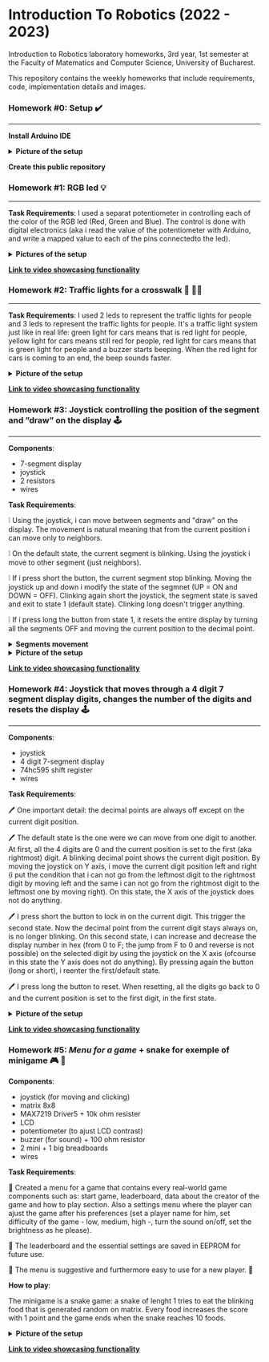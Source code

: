 # Introduction To Robotics (2022 - 2023)

Introduction to Robotics laboratory homeworks, 3rd year, 1st semester at the Faculty of Matematics and Computer Science, University of Bucharest. 

This repository contains the weekly homeworks that include requirements, code, implementation details and images.

### Homework #0: Setup :heavy_check_mark:
---
**Install Arduino IDE** 

<details><summary><b>Picture of the setup</b></summary>
  
![arduino_dovada](https://user-images.githubusercontent.com/86727047/196508227-7b9e3b06-2112-4c6b-9854-d9cc0251f7e2.png)

</details>

**Create this public repository** 


### Homework #1: RGB led :bulb:
---
**Task Requirements**: I used a separat potentiometer in controlling each of the color of the RGB led (Red, Green and Blue).  The control is done with digital electronics (aka i read the value of the potentiometer with Arduino, and write a mapped value to each of the pins connectedto the led).

 <details><summary><b>Pictures of the setup</b></summary>

![Image 1](https://user-images.githubusercontent.com/86727047/197394418-cf18ab85-059f-4382-b20b-33862efd86c1.jpeg)

![Image 2](https://user-images.githubusercontent.com/86727047/197394420-4530214e-3be1-496f-8828-5c7365cf365f.jpeg)

![Image 3](https://user-images.githubusercontent.com/86727047/197394422-fb8d6c88-c8db-495f-85a5-aa05c544ec3d.jpeg)
  
</details>

[**Link to video showcasing functionality**](https://www.youtube.com/watch?v=hZ9irYRZ2V8)


### Homework #2: Traffic lights for a crosswalk  :vertical_traffic_light: :walking_woman:
---
**Task Requirements**: I used 2 leds to represent the traffic lights for people and 3 leds to represent the traffic lights for people. It's a traffic light system just like in real life: green light for cars means that is red light for people, yellow light for cars means still red for people, red light for cars means that is green light for people and a buzzer starts beeping. When the red light for cars is coming to an end, the beep sounds faster.

 <details><summary><b>Picture of the setup </b></summary>

![Image 1 - homework #2](https://user-images.githubusercontent.com/86727047/198901921-0ccbec14-cc9d-4096-bfeb-3ef67727b48d.jpg)

![Image 2 - homework #2](https://user-images.githubusercontent.com/86727047/198901962-27a5a459-eb9a-46f8-b34f-b7c88d17d208.jpg)

</details>

[**Link to video showcasing functionality**](https://www.youtube.com/watch?v=JYlwsl6Z6BY)


### Homework #3: Joystick controlling the position of the segment and ”draw” on the display :joystick:
---
**Components**:
- 7-segment display
- joystick
- 2 resistors
- wires

**Task Requirements**: 

:grey_exclamation: Using the joystick, i can move between segments and "draw" on the display. The movement is natural meaning that from the current position i can move only to neighbors. 

:grey_exclamation: On the default state, the current segment is blinking. Using the joystick i move to other segment (just neighbors). 

:grey_exclamation: If i press short the button, the current segment stop blinking. Moving the joystick up and down i modify the state of the segmnet (UP = ON and DOWN = OFF). Clinking again short the joystick, the segment state is saved and exit to state 1 (default state). Clinking long doesn't trigger anything.

:grey_exclamation: If i press long the button from state 1, it resets the entire display by turning all the segments OFF and moving the current position to the decimal point.

<details><summary><b> Segments movement </b></summary>
  
|CURRENT SEGMNET| UP| DOWN| LEFT| RIGHT|
| ----| ---- | ---- | ---|----|
| a| a| g| f| b|
| b| a| g| f| b|
| c| g| d| e| dp|
| d| g| d| e| c|
| e| g| d| e| c|
| f| a| g| f| b|
| g| a| d| g| g|
| dp| dp| dp| c| dp|

</details> 


<details><summary><b>Picture of the setup </b></summary>

![Image 1](https://user-images.githubusercontent.com/86727047/201165885-803338be-4dea-424f-987d-18898eb74f41.jpg)

![Image 2](https://user-images.githubusercontent.com/86727047/201165522-3fd1a30c-d08f-4acc-ada5-c0c0cdd25d9b.jpg)

![Image 3](https://user-images.githubusercontent.com/86727047/201165856-08c59a6b-9c90-422b-bac6-ec947bea1804.jpg)

</details>  

[**Link to video showcasing functionality**](https://www.youtube.com/watch?v=QNXynbl0U4Y)

### Homework #4: Joystick that moves through a 4 digit 7 segment display digits, changes the number of the digits and resets the display :joystick:
---
**Components**:
- joystick
- 4 digit 7-segment display
- 74hc595 shift register
- wires
 
**Task Requirements**: 

:pen: One important detail: the decimal points are always off except on the current digit position.

:pen: The default state is the one were we can move from one digit to another. At first, all the 4 digits are 0 and the current position is set to the first (aka rightmost) digit. A blinking decimal point shows the current digit position. By moving the joystick on Y axis, i move the current digit position left and right (i put the condition that i can not go from the leftmost digit to the rightmost digit by moving left and the same i can not go from the rightmost digit to the leftmost one by moving right). On this state, the X axis of the joystick does not do anything. 

:pen: I press short the button to lock in on the current digit. This trigger the second state. Now the decimal point from the current digit stays always on, is no longer blinking. On this second state, i can increase and decrease the display number in hex (from 0 to F; the jump from F to 0 and reverse is not possible) on the selected digit by using the joystick on the X axis (ofcourse in this state the Y axis does not do anything). By pressing again the button (long or short), i reenter the first/default state.

:pen: I press long the button to reset. When resetting, all the digits go back to 0 and the current position is set to the first digit, in the first state.

<details><summary><b>Picture of the setup </b></summary>

![WhatsApp Image 2022-11-17 at 20 06 22](https://user-images.githubusercontent.com/86727047/202525635-598cc224-4541-43ff-bf13-6590389cb3e2.jpeg)

![WhatsApp Image 2022-11-17 at 20 06 23 (1)](https://user-images.githubusercontent.com/86727047/202525650-fa4b8766-0bad-4719-a726-be814514943b.jpeg)

</details>  

[**Link to video showcasing functionality**](https://www.youtube.com/watch?v=TL89IkrLTlU)

### Homework #5: <i> Menu for a game </i> + snake for exemple of minigame :video_game: :snake:

**Components**:
- joystick (for moving and clicking)
- matrix 8x8
- MAX7219 Driver5 + 10k ohm resister
- LCD
- potentiometer (to ajust LCD contrast)
- buzzer (for sound) + 100 ohm resistor
- 2 mini + 1 big breadboards
- wires

**Task Requirements**: 

:battery: Created a menu for a game that contains every real-world game components such as: start game, leaderboard, data about the creator of the game and how to play section. Also a settings menu where the player can ajust the game after his preferences (set a player name for him, set difficulty of the game - low, medium, high -,  turn the sound on/off, set the brightness as he please).

:battery: The leaderboard and the essential settings are saved in EEPROM for future use. 

:battery: The menu is suggestive and furthermore easy to use for a new player. :boy:

**How to play**: 

The minigame is a snake game: a snake of lenght 1 tries to eat the blinking food that is generated random on matrix. Every food increases the score with 1 point and the game ends when the snake reaches 10 foods.

<details><summary><b>Picture of the setup </b></summary>

![image00001](https://user-images.githubusercontent.com/86727047/206620126-c943a00f-8381-473f-bcd5-2ad68c560060.jpeg)

![image00003](https://user-images.githubusercontent.com/86727047/206620155-5f4b4766-2eb6-4103-b96a-4c8d46e6c2e4.jpeg)

</details>  

[**Link to video showcasing functionality**](https://www.youtube.com/watch?v=bCongoafsAU&ab_channel=DenisaPredescu)

